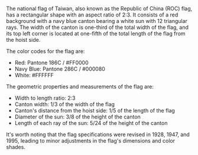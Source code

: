 The national flag of Taiwan, also known as the Republic of China (ROC) flag, has a rectangular shape with an aspect ratio of 2:3. It consists of a red background with a navy blue canton bearing a white sun with 12 triangular rays. The width of the canton is one-third of the total width of the flag, and its top left corner is located at one-fifth of the total length of the flag from the hoist side.

The color codes for the flag are:

- Red: Pantone 186C / #FF0000
- Navy Blue: Pantone 286C / #000080
- White: #FFFFFF

The geometric properties and measurements of the flag are:

- Width to length ratio: 2:3
- Canton width: 1/3 of the width of the flag
- Canton's distance from the hoist side: 1/5 of the length of the flag
- Diameter of the sun: 3/8 of the height of the canton
- Length of each ray of the sun: 5/24 of the height of the canton

It's worth noting that the flag specifications were revised in 1928, 1947, and 1995, leading to minor adjustments in the flag's dimensions and color shades.